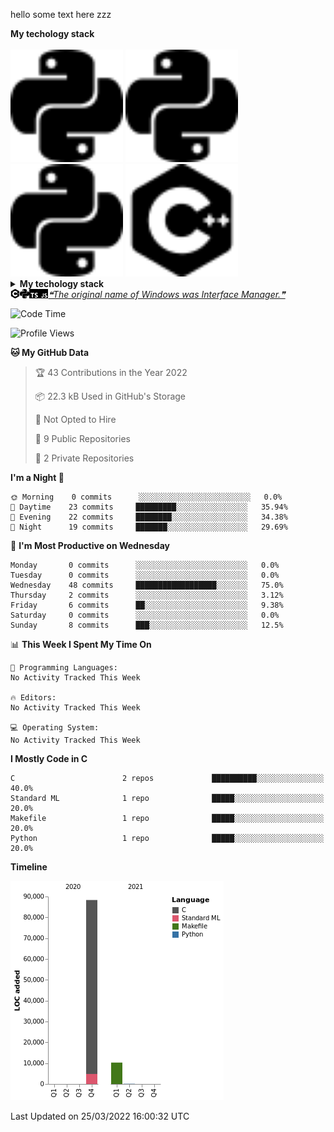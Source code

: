 hello some text here zzz
<summary><b>My techology stack</b></summary>

<br />
<img height="180em" src="https://github.com/SHARKKK7/SHARKKK7/blob/main/src/python.svg" />
<img height="180em" src="https://github.com/SHARKKK7/SHARKKK7/blob/main/src/python.svg" />
<img height="180em" src="https://github.com/SHARKKK7/SHARKKK7/blob/main/src/python.svg" />
<img height="180em" src="https://github.com/SHARKKK7/SHARKKK7/blob/main/src/cplusplus.svg"/>

<details>	
  <summary><b>My techology stack</b></summary>

  <br />
  <img height="180em" src="https://github.com/SHARKKK7/SHARKKK7/blob/main/src/python.svg" />
  <img height="180em" src="https://github.com/SHARKKK7/SHARKKK7/blob/main/src/python.svg" />
  <img height="180em" src="https://github.com/SHARKKK7/SHARKKK7/blob/main/src/python.svg" />
  <img height="180em" src="https://github.com/SHARKKK7/SHARKKK7/blob/main/src/cplusplus.svg"/>
</details>

<st>
 <img align="left" width="3%" height="3%" src="https://github.com/SHARKKK7/SHARKKK7/blob/main/src/cplusplus.svg" />
 <img align="left" width="3%" height="3%" src="https://github.com/SHARKKK7/SHARKKK7/blob/main/src/python.svg"    />
 <img align="left" width="3%" height="3%" src="https://github.com/SHARKKK7/SHARKKK7/blob/main/src/typescript.svg" />
 <img align="left" width="3%" height="3%" src="https://github.com/SHARKKK7/SHARKKK7/blob/main/src/javascript.svg"    />
</st>



<a href='https://github.com/marketplace/actions/quote-readme'>
<!--STARTS_HERE_QUOTE_README-->
<i>❝The original name of Windows was Interface Manager.❞</i>
<!--ENDS_HERE_QUOTE_README-->
</a>





<!--START_SECTION:waka-->
![Code Time](http://img.shields.io/badge/Code%20Time-3%20mins-blue)

![Profile Views](http://img.shields.io/badge/Profile%20Views-482-blue)

**🐱 My GitHub Data** 

> 🏆 43 Contributions in the Year 2022
 > 
> 📦 22.3 kB Used in GitHub's Storage 
 > 
> 🚫 Not Opted to Hire
 > 
> 📜 9 Public Repositories 
 > 
> 🔑 2 Private Repositories  
 > 
**I'm a Night 🦉** 

```text
🌞 Morning    0 commits      ░░░░░░░░░░░░░░░░░░░░░░░░░   0.0% 
🌆 Daytime    23 commits     █████████░░░░░░░░░░░░░░░░   35.94% 
🌃 Evening    22 commits     ████████░░░░░░░░░░░░░░░░░   34.38% 
🌙 Night      19 commits     ███████░░░░░░░░░░░░░░░░░░   29.69%

```
📅 **I'm Most Productive on Wednesday** 

```text
Monday       0 commits      ░░░░░░░░░░░░░░░░░░░░░░░░░   0.0% 
Tuesday      0 commits      ░░░░░░░░░░░░░░░░░░░░░░░░░   0.0% 
Wednesday    48 commits     ██████████████████░░░░░░░   75.0% 
Thursday     2 commits      ░░░░░░░░░░░░░░░░░░░░░░░░░   3.12% 
Friday       6 commits      ██░░░░░░░░░░░░░░░░░░░░░░░   9.38% 
Saturday     0 commits      ░░░░░░░░░░░░░░░░░░░░░░░░░   0.0% 
Sunday       8 commits      ███░░░░░░░░░░░░░░░░░░░░░░   12.5%

```


📊 **This Week I Spent My Time On** 

```text
💬 Programming Languages: 
No Activity Tracked This Week

🔥 Editors: 
No Activity Tracked This Week

💻 Operating System: 
No Activity Tracked This Week

```

**I Mostly Code in C** 

```text
C                        2 repos             ██████████░░░░░░░░░░░░░░░   40.0% 
Standard ML              1 repo              █████░░░░░░░░░░░░░░░░░░░░   20.0% 
Makefile                 1 repo              █████░░░░░░░░░░░░░░░░░░░░   20.0% 
Python                   1 repo              █████░░░░░░░░░░░░░░░░░░░░   20.0%

```


**Timeline**

![Chart not found](https://raw.githubusercontent.com/SHARKKK7/SHARKKK7/main/charts/bar_graph.png) 


 Last Updated on 25/03/2022 16:00:32 UTC
<!--END_SECTION:waka-->
